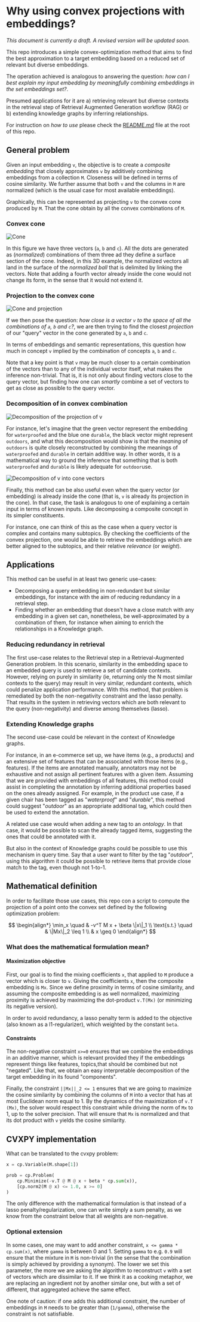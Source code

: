 # Why using convex projections with embeddings?

_This document is currently a draft. A revised version will be updated soon._ 

This repo introduces a simple convex-optimization method that aims to find the best approximation to a target embedding based on a reduced set of relevant but diverse embeddings.

The operation achieved is analogous to answering the question: _how can I best explain my input embedding by _meaningfully_ combining embeddings in the set embeddings set?_.

Presumed applications for it are a) retrieving relevant but diverse contexts in the retrieval step of Retrieval Augmented Generation workflow (RAG) or b) extending knowledge graphs by inferring relationships.

For instruction on _how to use_ please check the [README.md](../README.md) file at the root of this repo.


## General problem

Given an input embedding `v`, the objective is to create a _composite embedding_ that closely approximates `v` by additively combining embeddings from a collection `M`. Closeness will be defined in terms of cosine similarity. We further assume that both `v` and the columns in `M` are normalized (which is the usual case for most available embeddings).

Graphically, this can be represented as projecting `v` to the convex cone produced by `M`. That the cone obtain by all the convex combinations of `M`.

### Convex cone
![Cone](./plot/cone.png)

In this figure we have three vectors (`a`, `b` and `c`). All the dots are generated as (_normalized_) combinations of them three ad they define a surface section of the cone. Indeed, in this 3D example, the normalized vectors all land in the surface of the _normalized ball_ that is delimited by linking the vectors. Note that adding a fourth vector already inside the cone would not change its form, in the sense that it would not extend it.

### Projection to the convex cone 
![Cone and projection](./plot/cone_0.png)

If we then pose the question: _how close is a vector `v` to the space of all the combinations of `a`, `b` and `c`?_, we are then trying to find the closest _projection_ of our "query" vector in the cone generated by `a`, `b` and `c`. 

In terms of embeddings and semantic representations, this question how much in concept `v` implied by the combination of concepts  `a`, `b` and `c`.

Note that a key point is that `v` may be much closer to a certain combination of the vectors than to any of the individual vector itself, what makes the inference non-trivial. That is, it is not only about finding vectors close to the query vector, but finding how one can _smartly_ combine a set of vectors to get as close as possible to the query vector.

### Decomposition of in convex combination

![Decomposition of the projection of v](./plot/cone_1.png)

For instance, let's imagine that the green vector represent the embedding for `waterproofed` and the blue one `durable`, the black vector might represent `outdoors`, and what this decomposition would show is that the _meaning_ of `outdoors` is quite closely reconstructed by combining the meanings of `waterproofed` and `durable` in certain additive way. In other words, it is a mathematical way to ground the inference that something that is both `waterproofed` and `durable` is likely adequate for `outdoor`use.

![Decomposition of v into cone vectors](./plot/cone_2.png)

Finally, this method can be also useful even when the query vector (or embedding) is already inside the cone (that is, `v` is already its projection in the cone). In that case, the task is analogous to one of explaining a certain input in terms of known inputs. Like decomposing a composite concept in its simpler constituents.

For instance, one can think of this as the case when a query vector is complex and contains many subtopics. By checking the coefficients of the convex projection, one would be able to retrieve the embeddings which are better aligned to the subtopics, and their relative _relevance_ (or _weight_).

## Applications

This method can be useful in at least two generic use-cases:

- Decomposing a query embedding in non-redundant but similar embeddings, for instance with the aim of reducing redundancy in a retrieval step. 
- Finding whether an embedding that doesn't have a close match with any embedding in a given set can, nonetheless, be well-approximated by a combination of them, for instance when aiming to enrich the relationships in a Knowledge graph.

### Reducing redundancy in retrieval 
The first use-case relates to the Retrieval step in a Retrieval-Augmented Generation problem. In this scenario, similarity in the embedding space to an embedded query is used to retrieve a set of candidate contexts. However, relying on purely in similarity (ie, returning only the N most similar contexts to the query) may result in very similar, redundant contexts, which could penalize application performance. With this method, that problem is remediated by both the non-negativity constraint and the lasso penalty. That results in the system in retrieving vectors which are both relevant to the query (non-negativity) and diverse among themselves (lasso). 

### Extending Knowledge graphs

The second use-case could be relevant in the context of Knowledge graphs.

For instance, in an e-commerce set up, we have items (e.g., a products) and an extensive set of features that can be associated with those items (e.g., features). If the items are annotated manually, annotators may not be exhaustive and not assign all pertinent features with a given item. Assuming that we are provided with embeddings of all features, this method could assist in completing the annotation by inferring additional properties based on the ones already assigned. For example, in the product use case, if a given chair has been tagged as "_waterproof_" and "_durable_", this method could suggest "_outdoor_" as an appropriate additional tag, which could then be used to extend the annotation.

A related use case would when adding a new tag to an _ontology_. In that case, it would be possible to scan the already tagged items, suggesting the ones that could be annotated with it.

But also in the context of Knowledge graphs could be possible to use this mechanism in query time. Say that a user want to filter by the tag "_outdoor_", using this algorithm it could be possible to retrieve items that provide close match to the tag, even though not 1-to-1.


## Mathematical definition

In order to facilitate those use cases, this repo con a script to compute the projection of a point onto the convex set defined by the following optimization problem:

$$
\begin{align*}
\min_x \quad & -v^T M x + \beta \|x\|_1 \\
\text{s.t.} \quad & \|Mx\|_2 \leq 1 \\
& x \geq 0
\end{align*}
$$

### What does the mathematical formulation mean?

#### Maximization objective

First, our goal is to find the mixing coefficients `x`, that applied to `M` produce a vector which is closer to `v`. Giving the coefficients `x`, then the composite embedding is `Mx`. Since we define proximity in terms of cosine similarity, and assuming the composite embedding is as well normalized, maximizing proximity is achieved by maximizing the dot-product `v.T(Mx)` (or minimizing its negative version). 

In order to avoid redundancy, a lasso penalty term is added to the objective (also known as a l1-regularizer), which weighted by the constant `beta`.

#### Constraints

The non-negative constraint `x>=0` ensures that we combine the embeddings in an additive manner, which is relevant provided they if the embeddings represent things like features, topics,that should be combined but not "negated". Like that, we obtain an easy interpretable decomposition of the target embedding in its found "components".

Finally, the constraint `||Mx||_2 <= 1` ensures that we are going to maximize the cosine similarity by combining the columns of `M` into a vector that has at most Euclidean norm equal to 1. By the dynamics of the maximization of `v.T (Mx)`, the solver would respect this constraint while driving the norm of `Mx` to 1, up to the solver precision. That will ensure that `Mx` is normalized and that its dot product with `v` yields the cosine similarity.

## CVXPY implementation

What can be translated to the cvxpy problem:

```python
x = cp.Variable(M.shape[1])

prob = cp.Problem(
    cp.Minimize(-v.T @ M @ x + beta * cp.sum(x)),
    [cp.norm2(M @ x) <= 1.0, x >= 0]
)
```

The only difference with the mathematical formulation is that instead of a lasso penalty/regularization, one can write simply a sum penalty, as we know from the constraint below that all weights are non-negative.

### Optional extension

In some cases, one may want to add another constraint, `x <= gamma * cp.sum(x)`, where `gamma` is between 0 and 1. Setting `gamma` to e.g. `0.9` will ensure that the mixture in `M` is non-trivial (in the sense that the combination is simply achieved by providing a synonym). The lower we set this parameter, the more we are asking the algorithm to reconstruct `v` with a set of vectors which are dissimilar to it. If we think it as a cooking metaphor, we are replacing an ingredient not by another similar one, but with a set of different, that aggregated achieve the same effect.

One note of caution: if one adds this additional constraint, the number of embeddings in `M` needs to be greater than (`1/gamma`), otherwise the constraint is not satisfiable.
